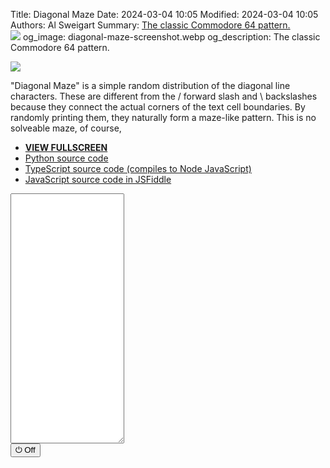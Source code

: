 Title: Diagonal Maze
Date: 2024-03-04 10:05
Modified: 2024-03-04 10:05
Authors: Al Sweigart
Summary: <a href="{filename}diagonal-maze.md">The classic Commodore 64 pattern.<br><img src="{static}/images/diagonal-maze-screenshot.webp" style="max-width: 640px;"></a>
og_image: diagonal-maze-screenshot.webp
og_description: The classic Commodore 64 pattern.

<img src="{static}/images/diagonal-maze-screenshot.webp" style="max-width: 640px;">

"Diagonal Maze" is a simple random distribution of the diagonal line characters. These are different from the / forward slash and \ backslashes because they connect the actual corners of the text cell boundaries. By randomly printing them, they naturally form a maze-like pattern. This is no solveable maze, of course,

* **[VIEW FULLSCREEN](/static/diagonalmaze-fullscreen.html)**
* [Python source code](https://github.com/asweigart/scrollart/blob/main/python/diagonalmaze.py)
* [TypeScript source code (compiles to Node JavaScript)](https://github.com/asweigart/scrollart/blob/main/typescript/diagonalmaze.ts)
* [JavaScript source code in JSFiddle](https://jsfiddle.net/asweigart/x2c4jkvp/)

<div><textarea id="bextOutput" readonly style="height: 400px;"></textarea><br /><button type="button" onclick="running = !running;">&#x23FB; Off</button></div>
<script src="/static/bext.js"></script><link rel="stylesheet" href="/static/bext.css">
<script>

bextRowBuffer = 256;  // Change this to whatever size you want, or -1 for infinite buffer.
const DELAY = 150;
let width = 220;
let running = true;

async function main() {
    while (running) {
        let line = '';
        for (let i = 0; i < width; i++) {
            if (Math.random() < 0.5) {
                line += String.fromCharCode(9585);
            } else {
                line += String.fromCharCode(9586);
            }
        }
        print(line);
        await sleep(DELAY);
    }
}

main();
</script>

